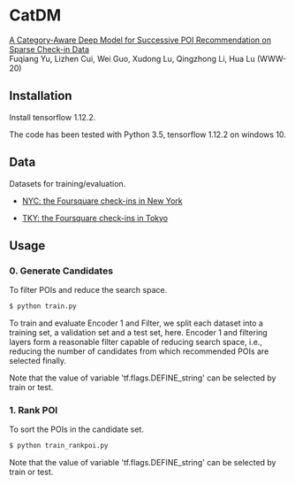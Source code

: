 # CatDM

[A Category-Aware Deep Model for Successive POI Recommendation on Sparse Check-in Data](https://dl.acm.org/doi/pdf/10.1145/3366423.3380202)  
Fuqiang Yu, Lizhen Cui, Wei Guo, Xudong Lu, Qingzhong Li, Hua Lu (WWW-20)

## Installation

Install tensorflow 1.12.2.

The code has been tested with Python 3.5, tensorflow 1.12.2 on windows 10.

## Data

Datasets for training/evaluation.

- [NYC: the Foursquare check-ins in New York](https://www.kaggle.com/chetanism/foursquare-nyc-and-tokyo-checkin-dataset/version/2#)

- [TKY: the Foursquare check-ins in Tokyo](https://www.kaggle.com/chetanism/foursquare-nyc-and-tokyo-checkin-dataset/version/2#)

## Usage

### 0. Generate Candidates

To filter POIs and reduce the search space.
```bash
$ python train.py
```
To train and evaluate Encoder 1 and Filter, we split each dataset into a training set, a validation set and a test set, here. Encoder 1 and filtering layers form a reasonable filter capable of reducing search space, i.e., reducing the number of candidates from which recommended POIs are selected finally.

Note that the value of variable 'tf.flags.DEFINE_string' can be selected by train or test.

### 1. Rank POI

To sort the POIs in the candidate set.

```bash
$ python train_rankpoi.py
```
Note that the value of variable 'tf.flags.DEFINE_string' can be selected by train or test.
